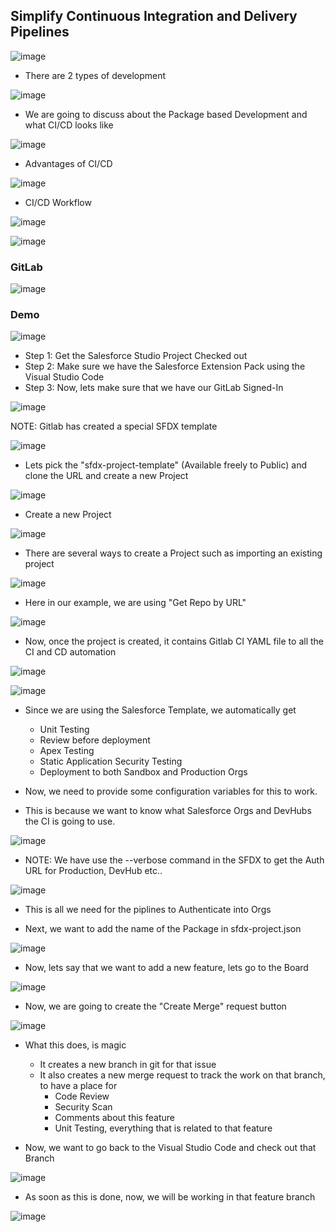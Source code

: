 ## Simplify Continuous Integration and Delivery Pipelines

![image](https://user-images.githubusercontent.com/2145211/64477543-de6dff00-d16a-11e9-8693-af2dc79f05a4.png)


* There are 2 types of development

![image](https://user-images.githubusercontent.com/2145211/64477563-08bfbc80-d16b-11e9-8280-f4406591a0d0.png)

* We are going to discuss about the Package based Development and what CI/CD looks like

![image](https://user-images.githubusercontent.com/2145211/64477782-a1efd280-d16d-11e9-9b80-a648bcb0de33.png)

* Advantages of CI/CD

![image](https://user-images.githubusercontent.com/2145211/64477801-d6638e80-d16d-11e9-9e64-fe0c95f41f22.png)

* CI/CD Workflow

![image](https://user-images.githubusercontent.com/2145211/64478240-9acbc300-d173-11e9-9031-bd4268c8c3a1.png)

![image](https://user-images.githubusercontent.com/2145211/64478274-13328400-d174-11e9-9915-1628268f4fc3.png)


### GitLab

![image](https://user-images.githubusercontent.com/2145211/64478292-568cf280-d174-11e9-8353-643269f2d95d.png)


### Demo

![image](https://user-images.githubusercontent.com/2145211/64478331-f480bd00-d174-11e9-8b6c-e51e428f1750.png)

* Step 1: Get the Salesforce Studio Project Checked out
* Step 2: Make sure we have the Salesforce Extension Pack using the Visual Studio Code
* Step 3: Now, lets make sure that we have our GitLab Signed-In

![image](https://user-images.githubusercontent.com/2145211/64478358-6bb65100-d175-11e9-8d52-fbbbc0b15668.png)

NOTE: Gitlab has created a special SFDX template

![image](https://user-images.githubusercontent.com/2145211/64478363-943e4b00-d175-11e9-97fd-3fdf8eca847a.png)

* Lets pick the "sfdx-project-template" (Available freely to Public) and clone the URL and create a new Project

![image](https://user-images.githubusercontent.com/2145211/64478397-cfd91500-d175-11e9-9e76-5b5023352f9d.png)

* Create a new Project

![image](https://user-images.githubusercontent.com/2145211/64478405-f1d29780-d175-11e9-9655-a8833c998ab8.png)

* There are several ways to create a Project such as importing an existing project

![image](https://user-images.githubusercontent.com/2145211/64478409-10d12980-d176-11e9-8b08-2929bcc12aae.png)

* Here in our example, we are using "Get Repo by URL"

![image](https://user-images.githubusercontent.com/2145211/64478499-50e4dc00-d177-11e9-978e-08539df62033.png)

* Now, once the project is created, it contains Gitlab CI YAML file to all the CI and CD automation

![image](https://user-images.githubusercontent.com/2145211/64478507-69ed8d00-d177-11e9-8ab4-885cec184513.png)

![image](https://user-images.githubusercontent.com/2145211/64478572-19c2fa80-d178-11e9-8a68-22706aa9e85e.png)

* Since we are using the Salesforce Template, we automatically get
   * Unit Testing
   * Review before deployment
   * Apex Testing
   * Static Application Security Testing
   * Deployment to both Sandbox and Production Orgs


* Now, we need to provide some configuration variables for this to work.
* This is because we want to know what Salesforce Orgs and DevHubs the CI is going to use. 

![image](https://user-images.githubusercontent.com/2145211/64478621-9eae1400-d178-11e9-8876-8a6682fba38e.png)

* NOTE: We have use the --verbose command in the SFDX to get the Auth URL for Production, DevHub etc..

![image](https://user-images.githubusercontent.com/2145211/64478670-7377f480-d179-11e9-8622-54e3d7af6efa.png)

* This is all we need for the piplines to Authenticate into Orgs

* Next, we want to add the name of the Package in sfdx-project.json

![image](https://user-images.githubusercontent.com/2145211/64478688-db2e3f80-d179-11e9-9677-c639cdbfa9b4.png)

* Now, lets say that we want to add a new feature, lets go to the Board

![image](https://user-images.githubusercontent.com/2145211/64478711-2a747000-d17a-11e9-8ee0-483908f3f5ac.png)

* Now, we are going to create the "Create Merge" request button

![image](https://user-images.githubusercontent.com/2145211/64478717-45df7b00-d17a-11e9-83ea-d2eafb80e918.png)

* What this does, is magic
  * It creates a new branch in git for that issue
  * It also creates a new merge request to track the work on that branch, to have a place for 
    * Code Review
    * Security Scan
    * Comments about this feature
    * Unit Testing, everything that is related to that feature
    
* Now, we want to go back to the Visual Studio Code and check out that Branch

![image](https://user-images.githubusercontent.com/2145211/64479042-3ca4dd00-d17f-11e9-9331-b85ae0acb41e.png)

* As soon as this is done, now, we will be working in that feature branch

![image](https://user-images.githubusercontent.com/2145211/64479047-4e868000-d17f-11e9-97f9-e495ecd9bab4.png)











